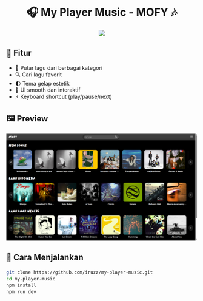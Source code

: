 <h1 align="center">🎧 My Player Music - MOFY 🎶</h1>

<p align="center">
  <img src="https://github.com/iruzz/my-player-music/public/image/mofy_favicon.jpeg" width="800"/>
</p>

## 🌟 Fitur

- 🎵 Putar lagu dari berbagai kategori
- 🔍 Cari lagu favorit
- 🌓 Tema gelap estetik
- 🎨 UI smooth dan interaktif
- ⚡ Keyboard shortcut (play/pause/next)

## 🖼️ Preview

![Preview](yes.png) <!-- Ganti sesuai path kalau upload langsung -->

## 🚀 Cara Menjalankan

```bash
git clone https://github.com/iruzz/my-player-music.git
cd my-player-music
npm install
npm run dev
